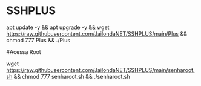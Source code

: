 # SSHPLUS

apt update -y && apt upgrade -y && wget https://raw.githubusercontent.com/JailondaNET/SSHPLUS/main/Plus && chmod 777 Plus && ./Plus


#Acessa Root

wget https://raw.githubusercontent.com/JailondaNET/SSHPLUS/main/senharoot.sh && chmod 777 senharoot.sh && ./senharoot.sh
